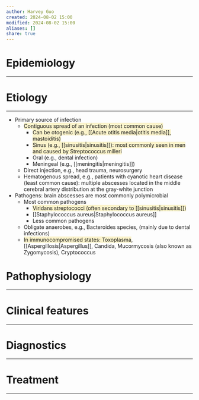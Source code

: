 ```yaml
---
author: Harvey Guo
created: 2024-08-02 15:00
modified: 2024-08-02 15:00
aliases: []
share: true
---
```

# Epidemiology
---


# Etiology
---
- Primary source of infection
	- <span style="background:rgba(240, 200, 0, 0.2)">Contiguous spread of an infection (most common cause)</span>
		- <span style="background:rgba(240, 200, 0, 0.2)">Can be otogenic (e.g., [[Acute otitis media|otitis media]], mastoiditis)</span>
		- <span style="background:rgba(240, 200, 0, 0.2)">Sinus (e.g., [[sinusitis|sinusitis]]): most commonly seen in men and caused by Streptococcus milleri</span>
		- Oral (e.g., dental infection)
		- Meningeal (e.g., [[meningitis|meningitis]])
	- Direct injection, e.g., head trauma, neurosurgery
	- Hematogenous spread, e.g., patients with cyanotic heart disease (least common cause): multiple abscesses located in the middle cerebral artery distribution at the gray-white junction
- Pathogens: brain abscesses are most commonly polymicrobial
	- Most common pathogens
		- <span style="background:rgba(240, 200, 0, 0.2)">Viridans streptococci (often secondary to [[sinusitis|sinusitis]])</span>
		- [[Staphylococcus aureus|Staphylococcus aureus]]
		- Less common pathogens
	- Obligate anaerobes, e.g., Bacteroides species, (mainly due to dental infections)
	- <span style="background:rgba(240, 200, 0, 0.2)">In immunocompromised states: Toxoplasma</span>, [[Aspergillosis|Aspergillus]], Candida, Mucormycosis (also known as Zygomycosis), Cryptococcus

# Pathophysiology
---


# Clinical features
---


# Diagnostics
---


# Treatment
---

